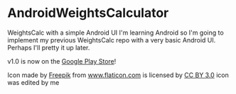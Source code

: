 # AndroidWeightsCalculator
WeightsCalc with a simple Android UI
I'm learning Android so I'm going to implement my previous WeightsCalc repo with a very basic Android UI.
Perhaps I'll pretty it up later.

v1.0 is now on the [Google Play Store](https://play.google.com/store/apps/details?id=io.github.laurencemeynell.weightcalculator)!

Icon made by [Freepik](http://www.flaticon.com/authors/freepik) from www.flaticon.com
is licensed by [CC BY 3.0](http://creativecommons.org/licenses/by/3.0/) icon was edited by me
